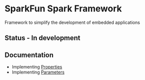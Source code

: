
# SparkFun Spark Framework

Framework to simplify the development of embedded applications

## Status -  In development


## Documentation
* Implementing [Properties](docs/properties.md) 
* Implementing [Parameters](docs/parameters.md) 